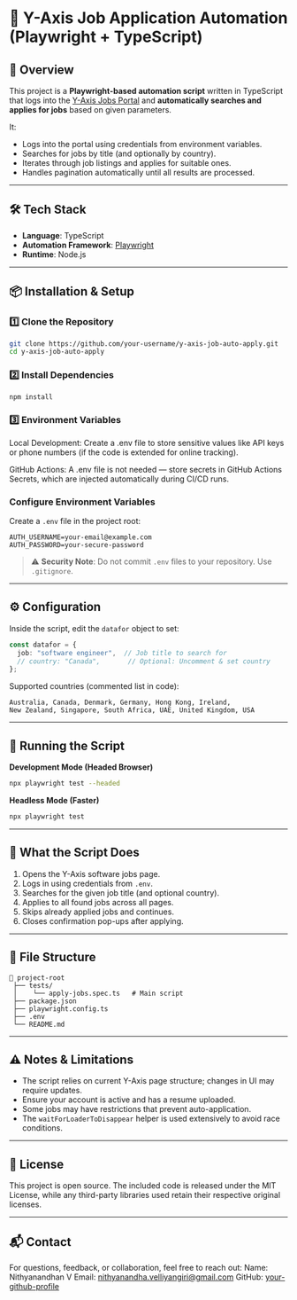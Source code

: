 # 🎯 Y-Axis Job Application Automation (Playwright + TypeScript)

## 📌 Overview
This project is a **Playwright-based automation script** written in TypeScript that logs into the [Y-Axis Jobs Portal](https://jobs.y-axis.com/) and **automatically searches and applies for jobs** based on given parameters.

It:
- Logs into the portal using credentials from environment variables.
- Searches for jobs by title (and optionally by country).
- Iterates through job listings and applies for suitable ones.
- Handles pagination automatically until all results are processed.

---

## 🛠 Tech Stack
- **Language**: TypeScript
- **Automation Framework**: [Playwright](https://playwright.dev/)
- **Runtime**: Node.js

---

## 📦 Installation & Setup

### 1️⃣ Clone the Repository
```bash
git clone https://github.com/your-username/y-axis-job-auto-apply.git
cd y-axis-job-auto-apply
```

### 2️⃣ Install Dependencies
```bash
npm install
```

### 3️⃣ Environment Variables

Local Development:
Create a .env file to store sensitive values like API keys or phone numbers (if the code is extended for online tracking).

GitHub Actions:
A .env file is not needed — store secrets in GitHub Actions Secrets, which are injected automatically during CI/CD runs.


### Configure Environment Variables
Create a `.env` file in the project root:
```env
AUTH_USERNAME=your-email@example.com
AUTH_PASSWORD=your-secure-password
```

> ⚠ **Security Note**: Do not commit `.env` files to your repository. Use `.gitignore`.

---

## ⚙ Configuration
Inside the script, edit the `datafor` object to set:
```ts
const datafor = {
  job: "software engineer",  // Job title to search for
  // country: "Canada",       // Optional: Uncomment & set country
};
```

Supported countries (commented list in code):
```
Australia, Canada, Denmark, Germany, Hong Kong, Ireland, 
New Zealand, Singapore, South Africa, UAE, United Kingdom, USA
```

---

## 🚀 Running the Script

**Development Mode (Headed Browser)**
```bash
npx playwright test --headed
```

**Headless Mode (Faster)**
```bash
npx playwright test
```

---

## 📜 What the Script Does
1. Opens the Y-Axis software jobs page.
2. Logs in using credentials from `.env`.
3. Searches for the given job title (and optional country).
4. Applies to all found jobs across all pages.
5. Skips already applied jobs and continues.
6. Closes confirmation pop-ups after applying.

---

## 📂 File Structure
```
📁 project-root
 ├── tests/
 │    └── apply-jobs.spec.ts   # Main script
 ├── package.json
 ├── playwright.config.ts
 ├── .env
 └── README.md
```

---

## ⚠️ Notes & Limitations
- The script relies on current Y-Axis page structure; changes in UI may require updates.
- Ensure your account is active and has a resume uploaded.
- Some jobs may have restrictions that prevent auto-application.
- The `waitForLoaderToDisappear` helper is used extensively to avoid race conditions.

---

## 📄 License
This project is open source. The included code is released under the MIT License, while any third-party libraries used retain their respective original licenses.


---

## 📬 Contact

For questions, feedback, or collaboration, feel free to reach out:
Name: Nithyanandhan V
Email: nithyanandha.velliyangiri@gmail.com
GitHub: [your-github-profile](https://github.com/NickolusAlex)